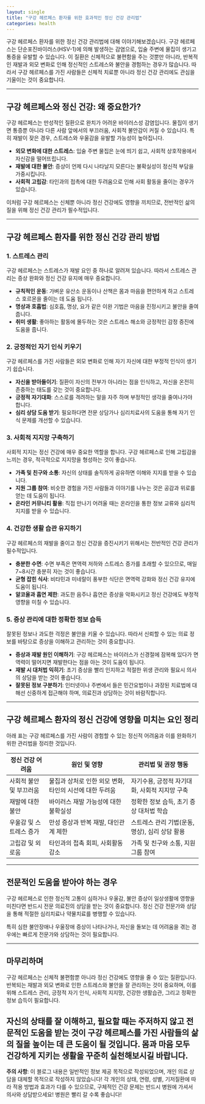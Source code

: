 ```yaml
---
layout: single
title: "구강 헤르페스 환자를 위한 효과적인 정신 건강 관리법"
categories: health
---
```

구강 헤르페스 환자를 위한 정신 건강 관리법에 대해 이야기해보겠습니다. 구강 헤르페스는 단순포진바이러스(HSV-1)에 의해 발생하는 감염으로, 입술 주변에 물집이 생기고 통증을 유발할 수 있습니다. 이 질환은 신체적으로 불편함을 주는 것뿐만 아니라, 반복적인 재발과 외모 변화로 인해 정신적인 스트레스와 불안을 경험하는 경우가 많습니다. 따라서 구강 헤르페스를 가진 사람들은 신체적 치료뿐 아니라 정신 건강 관리에도 관심을 기울이는 것이 중요합니다.

---

## 구강 헤르페스와 정신 건강: 왜 중요한가?

구강 헤르페스는 만성적인 질환으로 완치가 어려운 바이러스성 감염입니다. 물집이 생기면 통증뿐 아니라 다른 사람 앞에서의 부끄러움, 사회적 불안감이 커질 수 있습니다. 특히 재발이 잦은 경우, 스트레스와 우울감을 유발할 가능성이 높아집니다.

- **외모 변화에 대한 스트레스**: 입술 주변 물집은 눈에 띄기 쉽고, 사회적 상호작용에서 자신감을 떨어뜨립니다.
- **재발에 대한 불안**: 증상이 언제 다시 나타날지 모른다는 불확실성이 정신적 부담을 가중시킵니다.
- **사회적 고립감**: 타인과의 접촉에 대한 두려움으로 인해 사회 활동을 줄이는 경우가 있습니다.

이처럼 구강 헤르페스는 신체뿐 아니라 정신 건강에도 영향을 끼치므로, 전반적인 삶의 질을 위해 정신 건강 관리가 필수적입니다.

---

## 구강 헤르페스 환자를 위한 정신 건강 관리 방법

### 1. 스트레스 관리

구강 헤르페스는 스트레스가 재발 요인 중 하나로 알려져 있습니다. 따라서 스트레스 관리는 증상 완화와 정신 건강 유지에 매우 중요합니다.

- **규칙적인 운동**: 가벼운 유산소 운동이나 산책은 몸과 마음을 편안하게 하고 스트레스 호르몬을 줄이는 데 도움 됩니다.
- **명상과 호흡법**: 심호흡, 명상, 요가 같은 이완 기법은 마음을 진정시키고 불안을 줄여줍니다.
- **취미 생활**: 좋아하는 활동에 몰두하는 것은 스트레스 해소와 긍정적인 감정 증진에 도움을 줍니다.

### 2. 긍정적인 자기 인식 키우기

구강 헤르페스를 가진 사람들은 외모 변화로 인해 자기 자신에 대한 부정적 인식이 생기기 쉽습니다.

- **자신을 받아들이기**: 질환이 자신의 전부가 아니라는 점을 인식하고, 자신을 온전히 존중하는 태도를 갖는 것이 중요합니다.
- **긍정적 자기대화**: 스스로를 격려하는 말을 자주 하며 부정적인 생각을 줄여나가야 합니다.
- **심리 상담 도움 받기**: 필요하다면 전문 상담가나 심리치료사의 도움을 통해 자기 인식 문제를 개선할 수 있습니다.

### 3. 사회적 지지망 구축하기

사회적 지지는 정신 건강에 매우 중요한 역할을 합니다. 구강 헤르페스로 인해 고립감을 느끼는 경우, 적극적으로 지지망을 형성하는 것이 좋습니다.

- **가족 및 친구와 소통**: 자신의 상태를 솔직하게 공유하면 이해와 지지를 받을 수 있습니다.
- **지원 그룹 참여**: 비슷한 경험을 가진 사람들과 이야기를 나누는 것은 공감과 위로를 얻는 데 도움이 됩니다.
- **온라인 커뮤니티 활용**: 직접 만나기 어려울 때는 온라인을 통한 정보 교류와 심리적 지지를 받을 수 있습니다.

### 4. 건강한 생활 습관 유지하기

구강 헤르페스의 재발을 줄이고 정신 건강을 증진시키기 위해서는 전반적인 건강 관리가 필수적입니다.

- **충분한 수면**: 수면 부족은 면역력 저하와 스트레스 증가를 초래할 수 있으므로, 매일 7~8시간 충분히 자는 것이 좋습니다.
- **균형 잡힌 식사**: 비타민과 미네랄이 풍부한 식단은 면역력 강화와 정신 건강 유지에 도움이 됩니다.
- **알코올과 흡연 제한**: 과도한 음주나 흡연은 증상을 악화시키고 정신 건강에도 부정적 영향을 미칠 수 있습니다.

### 5. 증상 관리에 대한 정확한 정보 습득

잘못된 정보나 과도한 걱정은 불안을 키울 수 있습니다. 따라서 신뢰할 수 있는 의료 정보를 바탕으로 증상을 이해하고 관리하는 것이 중요합니다.

- **증상과 재발 원인 이해하기**: 구강 헤르페스는 바이러스가 신경절에 잠복해 있다가 면역력이 떨어지면 재발한다는 점을 아는 것이 도움이 됩니다.
- **재발 시 대처법 익히기**: 초기 증상을 빨리 인지하고 적절한 위생 관리와 필요시 의사의 상담을 받는 것이 좋습니다.
- **잘못된 정보 구분하기**: 인터넷이나 주변에서 들은 민간요법이나 과장된 치료법에 대해선 신중하게 접근해야 하며, 의료진과 상담하는 것이 바람직합니다.

---

## 구강 헤르페스 환자의 정신 건강에 영향을 미치는 요인 정리

아래 표는 구강 헤르페스를 가진 사람이 경험할 수 있는 정신적 어려움과 이를 완화하기 위한 관리법을 정리한 것입니다.

| 정신 건강 어려움         | 원인 및 영향                              | 관리법 및 권장 행동                         |
|-----------------------|------------------------------------|-------------------------------------|
| 사회적 불안 및 부끄러움     | 물집과 상처로 인한 외모 변화, 타인의 시선에 대한 두려움       | 자기수용, 긍정적 자기대화, 사회적 지지망 구축        |
| 재발에 대한 불안           | 바이러스 재발 가능성에 대한 불확실성                | 정확한 정보 습득, 초기 증상 대처법 학습               |
| 우울감 및 스트레스 증가      | 만성 증상과 반복 재발, 대인관계 제한                  | 스트레스 관리 기법(운동, 명상), 심리 상담 활용          |
| 고립감 및 외로움           | 타인과의 접촉 회피, 사회활동 감소                   | 가족 및 친구와 소통, 지원 그룹 참여                   |

---

## 전문적인 도움을 받아야 하는 경우

구강 헤르페스로 인한 정신적 고통이 심하거나 우울감, 불안 증상이 일상생활에 영향을 미친다면 반드시 전문 의료진의 상담을 받는 것이 중요합니다. 정신 건강 전문가와 상담을 통해 적절한 심리치료나 약물치료를 병행할 수 있습니다.

특히 심한 불안장애나 우울장애 증상이 나타나거나, 자신을 돌보는 데 어려움을 겪는 경우에는 빠르게 전문가와 상담하는 것이 필요합니다.

---

## 마무리하며

구강 헤르페스는 신체적 불편함뿐 아니라 정신 건강에도 영향을 줄 수 있는 질환입니다. 반복되는 재발과 외모 변화로 인한 스트레스와 불안을 잘 관리하는 것이 중요하며, 이를 위해 스트레스 관리, 긍정적 자기 인식, 사회적 지지망, 건강한 생활습관, 그리고 정확한 정보 습득이 필요합니다.

자신의 상태를 잘 이해하고, 필요할 때는 주저하지 않고 전문적인 도움을 받는 것이 구강 헤르페스를 가진 사람들의 삶의 질을 높이는 데 큰 도움이 될 것입니다. 몸과 마음 모두 건강하게 지키는 생활을 꾸준히 실천해보시길 바랍니다.
---

**주의 사항**: 이 블로그 내용은 일반적인 정보 제공 목적으로 작성되었으며, 개인 의료 상담을 대체할 목적으로 작성하지 않았습니다! 각 개인의 상태, 연령, 성별, 기저질환에 따라 적용 방법과 효과가 다를 수 있으므로, 구체적인 건강 문제는 반드시 병원에 가셔서 의사와 상담받으세요! 병원은 빨리 갈 수록 좋습니다!
